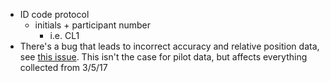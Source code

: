 * ID code protocol
	* initials + participant number
		* i.e. CL1
* There's a bug that leads to incorrect accuracy and relative position data, see [this issue](https://github.com/alexholcombe/nStream/issues/1). This isn't the case for pilot data, but affects everything collected from 3/5/17